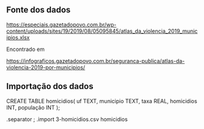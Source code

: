 ## Fonte dos dados

https://especiais.gazetadopovo.com.br/wp-content/uploads/sites/19/2019/08/05095845/atlas_da_violencia_2019_municipios.xlsx

Encontrado em

https://infograficos.gazetadopovo.com.br/seguranca-publica/atlas-da-violencia-2019-por-municipios/

## Importação dos dados

CREATE TABLE homicidios(
  uf TEXT,
  municipio TEXT,
  taxa REAL,
  homicidios INT,
  população INT
);


.separator ;
.import 3-homicidios.csv homicidios

